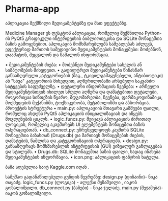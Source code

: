 # Pharma-app
აპლიკაცია შექმნილი მედიკამენტებზე და მათ ეფექტებზე.


Medicine Manager
ეს დესკტოპ აპლიკაცია, რომელიც შექმნილია Python-ის PyQt5 გრაფიკული ინტერფეისის ბიბლიოთეკისა და SQLite მონაცემთა ბაზის გამოყენებით. აპლიკაცია მომხმარებლებს საშუალებას აძლევს, ეფექტურად მართოს სამედიცინო მედიკამენტების მონაცემები: მოძებნონ, დაამატონ, შეცვალონ და წაშალონ ინფორმაცია.

•  მედიკამენტების ძიება:
•	მოძებნეთ მედიკამენტები სახელის ან სიმპტომების მიხედვით. 
•	გაფილტრეთ მედიკამენტები წინასწარ განსაზღვრული კატეგორიების (მაგ., ტკივილგამაყუჩებელი, ანტიბიოტიკი) ან "სხვა" კატეგორიის მიხედვით, აღწერილობაში არსებული საკვანძო სიტყვების საფუძველზე. 
•  დეტალური ინფორმაციის ჩვენება:
•	არჩეული მედიკამენტისთვის იხილეთ სრული აღწერა და დამატებითი დეტალები, როგორიცაა სინთეზის წყარო, მდგომარეობა, ჩვენება, ფარმაკოდინამიკა, მოქმედების მექანიზმი, ტოქსიკურობა, მეტაბოლიზმი და აბსორბცია. 
პროექტის სტრუქტურა
•	main.py: აპლიკაციის მთავარი გამშვები ფაილი, რომელიც ახდენს PyQt5 აპლიკაციის ინიციალიზაციას და იწყებს მოვლენების ციკლს. 
•	logic_funcs.py: შეიცავს აპლიკაციის ძირითად ლოგიკას, რომელიც აკავშირებს UI ელემენტებს მონაცემთა ბაზის ოპერაციებთან. 
•	db_connect.py: უზრუნველყოფს კავშირს SQLite მონაცემთა ბაზასთან (Drugs.db) და მართავს მონაცემების ძიების, დამატების, წაშლისა და კატეგორიზაციის ოპერაციებს. 
•	design.py: განსაზღვრავს მომხმარებლის ინტერფეისის (GUI) ვიზუალურ განლაგებას და სტილებს. 
•	Drugs.db: SQLite მონაცემთა ბაზის ფაილი, სადაც ინახება მედიკამენტების ინფორმაცია.
•	icon.png: აპლიკაციის ფანჯრის ხატულა. 

ბაზა აღებულია საიტ Kaggle.com იდან .
 
სამუშაო გადანაწილებული გუნდის წევრებზე:
design.py (დიზაინი)- ნიკა თაყაძე.
logic_funcs.py (ლოგიკა) - ალექსი მუზაშვილი , იაკობ გოზალიშვილი.
db_connect.py  (ბაზები) - ნიკა ჯელაძე.
main.py (შეჯამება)- იაკობ გოზალიშვილი.

